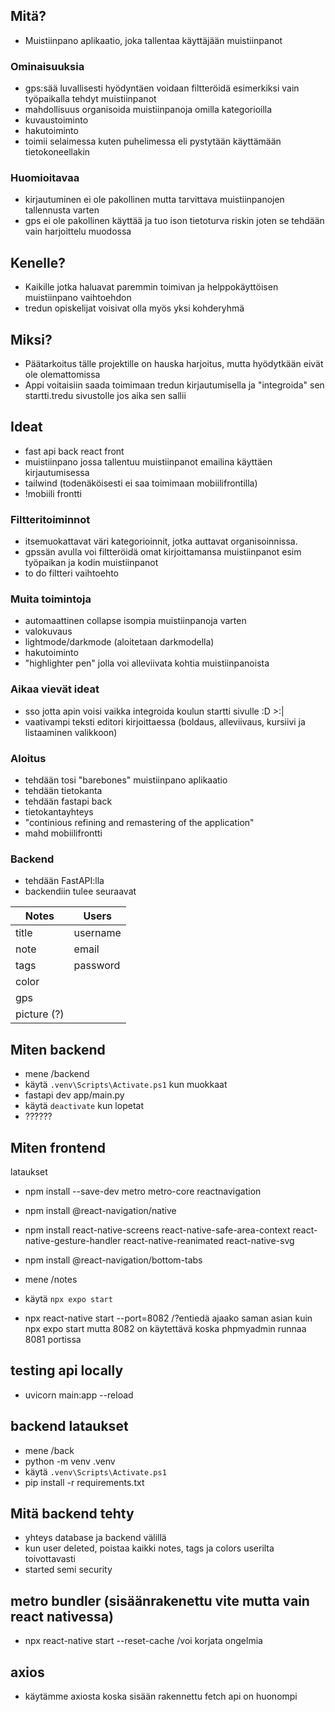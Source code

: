 ## Mitä?
- Muistiinpano aplikaatio, joka tallentaa käyttäjään muistiinpanot

### Ominaisuuksia
- gps:sää luvallisesti hyödyntäen voidaan filtteröidä esimerkiksi vain työpaikalla tehdyt muistiinpanot
- mahdollisuus organisoida muistiinpanoja omilla kategorioilla
- kuvaustoiminto
- hakutoiminto
- toimii selaimessa kuten puhelimessa eli pystytään käyttämään tietokoneellakin

### Huomioitavaa
- kirjautuminen ei ole pakollinen mutta tarvittava muistiinpanojen tallennusta varten
- gps ei ole pakollinen käyttää ja tuo ison tietoturva riskin joten se tehdään vain harjoittelu muodossa

## Kenelle?
- Kaikille jotka haluavat paremmin toimivan ja helppokäyttöisen muistiinpano vaihtoehdon
- tredun opiskelijat voisivat olla myös yksi kohderyhmä

## Miksi?
- Päätarkoitus tälle projektille on hauska harjoitus, mutta hyödytkään eivät ole olemattomissa
- Appi voitaisiin saada toimimaan tredun kirjautumisella ja "integroida" sen startti.tredu sivustolle jos aika sen sallii


## Ideat
- fast api back react front
- muistiinpano jossa tallentuu muistiinpanot emailina käyttäen kirjautumisessa
- tailwind (todenäköisesti ei saa toimimaan mobiilifrontilla)
- !mobiili frontti

### Filtteritoiminnot
- itsemuokattavat väri kategorioinnit, jotka auttavat organisoinnissa.
- gpssän avulla voi filtteröidä omat kirjoittamansa muistiinpanot esim työpaikan ja kodin muistiinpanot
- to do filtteri vaihtoehto

### Muita toimintoja
- automaattinen collapse isompia muistiinpanoja varten
- valokuvaus
- lightmode/darkmode (aloitetaan darkmodella)
- hakutoiminto
- "highlighter pen" jolla voi alleviivata kohtia muistiinpanoista

### Aikaa vievät ideat
- sso jotta apin voisi vaikka integroida koulun startti sivulle :D  >:|
- vaativampi teksti editori kirjoittaessa (boldaus, alleviivaus, kursiivi ja listaaminen valikkoon)

### Aloitus
- tehdään tosi "barebones" muistiinpano aplikaatio
- tehdään tietokanta
- tehdään fastapi back 
- tietokantayhteys
- "continious refining and remastering of the application"
- mahd mobiilifrontti

### Backend
- tehdään FastAPI:lla
- backendiin tulee seuraavat

| Notes | Users |
| ----------- | ----------- |
| title | username |
| note | email |
| tags | password |
| color |
| gps |
| picture (?) |

## Miten backend
- mene /backend
- käytä `.venv\Scripts\Activate.ps1` kun muokkaat
- fastapi dev app/main.py
- käytä `deactivate` kun lopetat
- ??????

## Miten frontend
lataukset
- npm install --save-dev metro metro-core
    reactnavigation
- npm install @react-navigation/native
- npm install react-native-screens react-native-safe-area-context react-native-gesture-handler react-native-reanimated react-native-svg
- npm install @react-navigation/bottom-tabs

- mene /notes 
- käytä `npx expo start`
- npx react-native start --port=8082 /?entiedä ajaako saman asian kuin npx expo start mutta 8082 on käytettävä koska phpmyadmin runnaa 8081 portissa

## testing api locally
- uvicorn main:app --reload

## backend lataukset
- mene /back
- python -m venv .venv
- käytä `.venv\Scripts\Activate.ps1`
- pip install -r requirements.txt

## Mitä backend tehty
- yhteys database ja backend välillä
- kun user deleted, poistaa kaikki notes, tags ja colors userilta toivottavasti
- started semi security

## metro bundler (sisäänrakenettu vite mutta vain react nativessa) 
- npx react-native start --reset-cache /voi korjata ongelmia

## axios
- käytämme axiosta koska sisään rakennettu fetch api on huonompi